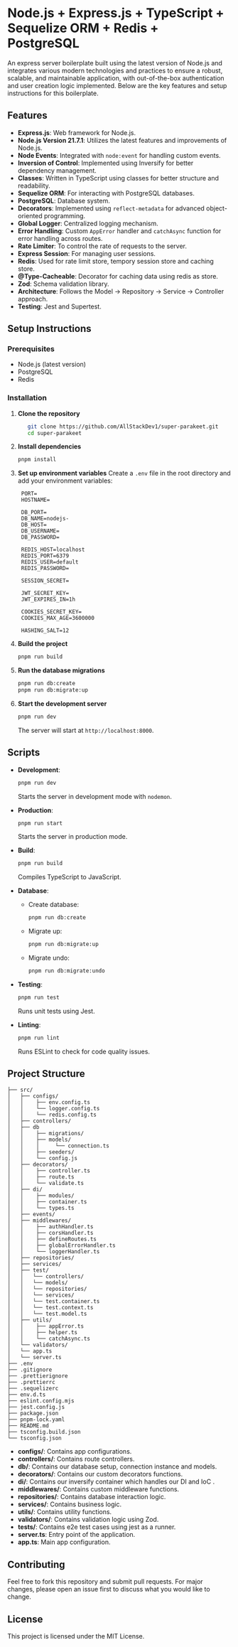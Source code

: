 # Node.js + Express.js + TypeScript + Sequelize ORM + Redis + PostgreSQL

An express server boilerplate built using the latest version of Node.js and integrates various modern technologies and practices to ensure a robust, scalable, and maintainable application, with out-of-the-box authentication and user creation logic implemented. Below are the key features and setup instructions for this boilerplate.

## Features
- **Express.js**: Web framework for Node.js.
- **Node.js Version 21.7.1**: Utilizes the latest features and improvements of Node.js.
- **Node Events**: Integrated with `node:event` for handling custom events.
- **Inversion of Control**: Implemented using Inversify for better dependency management.
- **Classes**: Written in TypeScript using classes for better structure and readability.
- **Sequelize ORM**: For interacting with PostgreSQL databases.
- **PostgreSQL**: Database system.
- **Decorators**: Implemented using `reflect-metadata` for advanced object-oriented programming.
- **Global Logger**: Centralized logging mechanism.
- **Error Handling**: Custom `AppError` handler and `catchAsync` function for error handling across routes.
- **Rate Limiter**: To control the rate of requests to the server.
- **Express Session**: For managing user sessions.
- **Redis**: Used for rate limit store, tempory session store and caching store.
- **@Type-Cacheable**: Decorator for caching data using redis as store.
- **Zod**: Schema validation library.
- **Architecture**: Follows the Model -> Repository -> Service -> Controller approach.
- **Testing**: Jest and Supertest.

## Setup Instructions

### Prerequisites
- Node.js (latest version)
- PostgreSQL
- Redis

### Installation

1. **Clone the repository**
   ```bash
      git clone https://github.com/AllStackDev1/super-parakeet.git
      cd super-parakeet
   ```

2. **Install dependencies**
   ```bash
   pnpm install
   ```

3. **Set up environment variables**
   Create a `.env` file in the root directory and add your environment variables:
   ```env
    PORT=
    HOSTNAME=

    DB_PORT=
    DB_NAME=nodejs-
    DB_HOST=
    DB_USERNAME=
    DB_PASSWORD=

    REDIS_HOST=localhost
    REDIS_PORT=6379
    REDIS_USER=default
    REDIS_PASSWORD=

    SESSION_SECRET=

    JWT_SECRET_KEY=
    JWT_EXPIRES_IN=1h

    COOKIES_SECRET_KEY=
    COOKIES_MAX_AGE=3600000

    HASHING_SALT=12
   ```

4. **Build the project**
   ```bash
   pnpm run build
   ```

5. **Run the database migrations**
   ```bash
   pnpm run db:create
   pnpm run db:migrate:up
   ```

6. **Start the development server**
   ```bash
   pnpm run dev
   ```
   The server will start at `http://localhost:8000`.

## Scripts

- **Development**: 
  ```bash
  pnpm run dev
  ```
  Starts the server in development mode with `nodemon`.

- **Production**:
  ```bash
  pnpm run start
  ```
  Starts the server in production mode.

- **Build**:
  ```bash
  pnpm run build
  ```
  Compiles TypeScript to JavaScript.

- **Database**:
  - Create database:
    ```bash
    pnpm run db:create
    ```
  - Migrate up:
    ```bash
    pnpm run db:migrate:up
    ```
  - Migrate undo:
    ```bash
    pnpm run db:migrate:undo
    ```

- **Testing**:
  ```bash
  pnpm run test
  ```
  Runs unit tests using Jest.

- **Linting**:
  ```bash
  pnpm run lint
  ```
  Runs ESLint to check for code quality issues.

## Project Structure

```
├── src/
│   ├── configs/
│   │    ├── env.config.ts
│   │    └── logger.config.ts
│   │    └── redis.config.ts
│   ├── controllers/
│   ├── db
│   │    ├── migrations/
│   │    ├── models/
│   │    │     └── connection.ts
│   │    ├── seeders/
│   │    └── config.js
│   ├── decorators/
│   │    ├── controller.ts
│   │    ├── route.ts
│   │    └── validate.ts
│   ├── di/
│   │    ├── modules/
│   │    ├── container.ts
│   │    └── types.ts
│   ├── events/
│   ├── middlewares/
│   │    ├── authHandler.ts
│   │    ├── corsHandler.ts
│   │    ├── defineRoutes.ts
│   │    ├── globalErrorHandler.ts
│   │    └── loggerHandler.ts
│   ├── repositories/
│   ├── services/
│   ├── test/
│   │   └── controllers/
│   │   └── models/
│   │   └── repositories/
│   │   └── services/
│   │   └── test.container.ts
│   │   └── test.context.ts
│   │   └── test.model.ts
│   ├── utils/
│   │    ├── appError.ts
│   │    ├── helper.ts
│   │    └── catchAsync.ts
│   └── validators/
│   └── app.ts
│   └── server.ts
├── .env
├── .gitignore
├── .prettierignore
├── .prettierrc
├── .sequelizerc
├── env.d.ts
├── eslint.config.mjs
├── jest.config.js
├── package.json
├── pnpm-lock.yaml
├── README.md
├── tsconfig.build.json
└── tsconfig.json
```

- **configs/**: Contains app configurations.
- **controllers/**: Contains route controllers.
- **db/**: Contains our database setup, connection instance and models.
- **decorators/**: Contains our custom decorators functions.
- **di/**: Contains our inversify container which handles our DI and IoC .
- **middlewares/**: Contains custom middleware functions.
- **repositories/**: Contains database interaction logic.
- **services/**: Contains business logic.
- **utils/**: Contains utility functions.
- **validators/**: Contains validation logic using Zod.
- **tests/**: Contains e2e test cases using jest as a runner.
- **server.ts**: Entry point of the application.
- **app.ts**: Main app configuration.

## Contributing
Feel free to fork this repository and submit pull requests. For major changes, please open an issue first to discuss what you would like to change.

## License
This project is licensed under the MIT License.